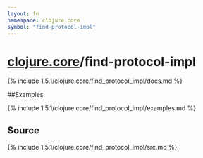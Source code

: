 ```yaml
---
layout: fn
namespace: clojure.core
symbol: "find-protocol-impl"
---
```


# [clojure.core](../)/find-protocol-impl

{% include 1.5.1/clojure.core/find_protocol_impl/docs.md %}

##Examples

{% include 1.5.1/clojure.core/find_protocol_impl/examples.md %}
## Source
{% include 1.5.1/clojure.core/find_protocol_impl/src.md %}

